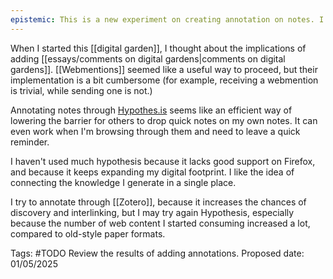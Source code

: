 ```yaml
---
epistemic: This is a new experiment on creating annotation on notes. I'll review the results during 2025 to understand the impact it had (if any)
---
```

When I started this [[digital garden]], I thought about the implications of adding [[essays/comments on digital gardens|comments on digital gardens]]. [[Webmentions]] seemed like a useful way to proceed, but their implementation is a bit cumbersome (for example, receiving a webmention is trivial, while sending one is not.) 

Annotating notes through [Hypothes.is](https://web.hypothes.is) seems like an efficient way of lowering the barrier for others to drop quick notes on my own notes. It can even work when I'm browsing through them and need to leave a quick reminder. 

I haven't used much hypothesis because it lacks good support on Firefox, and because it keeps expanding my digital footprint. I like the idea of connecting the knowledge I generate in a single place. 

I try to annotate through [[Zotero]], because it increases the chances of discovery and interlinking, but I may try again Hypothesis, especially because the number of web content I started consuming increased a lot, compared to old-style paper formats. 

Tags: #TODO Review the results of adding annotations. Proposed date: 01/05/2025